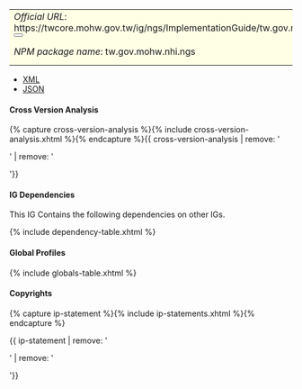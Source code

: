 <table class="grid rwd-table" style="background-color:#ffffe6;width: 100%;">
    <tbody>
    <tr>
      <td colspan="4"><i>Official URL</i>: <span class="copy-text">https://twcore.mohw.gov.tw/ig/ngs/ImplementationGuide/tw.gov.mohw.nhi.ngs<button title="" class="btn-copy" data-clipboard-text="https://twcore.mohw.gov.tw/ig/ngs/ImplementationGuide/tw.gov.mohw.nhi.ngs" data-original-title="複製URL"></button></span></td>
      <td><i>Version</i>:<span class="copy-text">0.1.0<button title="" class="btn-copy" data-clipboard-text="https://twcore.mohw.gov.tw/ig/ngs/ImplementationGuide/tw.gov.mohw.nhi.ngs|0.1.0" data-original-title="複製含版本資訊的URL"></button></span></td>
    </tr>
    <tr>
      <td colspan="4"><i>NPM package name</i>: tw.gov.mohw.nhi.ngs</td>
      <td><i>Computable Name</i>: <span style="font-family: monospace;">TWCI</span></td>
    </tr>
  </tbody>
</table>

- [XML](ImplementationGuide-tw.gov.mohw.nhi.ngs.xml)
- [JSON](ImplementationGuide-tw.gov.mohw.nhi.ngs.json)

#### Cross Version Analysis

{% capture cross-version-analysis %}{% include cross-version-analysis.xhtml %}{% endcapture %}{{ cross-version-analysis | remove: '<p>' | remove: '</p>'}}

#### IG Dependencies

This IG Contains the following dependencies on other IGs.

{% include dependency-table.xhtml %}

#### Global Profiles

{% include globals-table.xhtml %}

#### Copyrights

{% capture ip-statement %}{% include ip-statements.xhtml %}{% endcapture %}

{{ ip-statement | remove: '<p>' | remove: '</p>'}}

